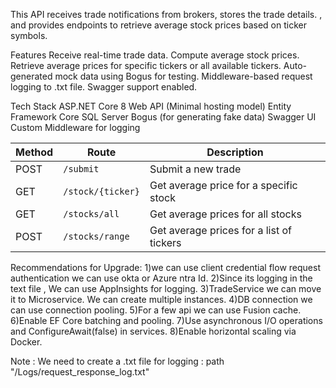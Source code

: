 This API receives trade notifications from brokers, stores the trade details. , and provides endpoints to retrieve average stock prices based on ticker symbols.

Features
Receive real-time trade data.
Compute average stock prices.
Retrieve average prices for specific tickers or all available tickers.
Auto-generated mock data using Bogus for testing.
Middleware-based request logging to .txt file.
Swagger support enabled.

Tech Stack
ASP.NET Core 8 Web API (Minimal hosting model)
Entity Framework Core
SQL Server
Bogus (for generating fake data)
Swagger UI
Custom Middleware for logging

| Method | Route             | Description                              |
| ------ | ----------------- | ---------------------------------------- |
| POST   | `/submit`         | Submit a new trade                       |
| GET    | `/stock/{ticker}` | Get average price for a specific stock   |
| GET    | `/stocks/all`     | Get average prices for all stocks        |
| POST   | `/stocks/range`   | Get average prices for a list of tickers |


Recommendations for Upgrade:
1)we can use client credential flow  request authentication we can use okta  or Azure ntra Id.
2)Since its logging in the text file , We can use AppInsights for logging. 
3)TradeService we can move it to Microservice. We can create multiple instances. 
4)DB connection we can use connection pooling.
5)For a few api we can use Fusion cache.
6)Enable EF Core batching and pooling.
7)Use asynchronous I/O operations and ConfigureAwait(false) in services.
8)Enable horizontal scaling via Docker.


Note : We need to create a .txt file for logging : path "/Logs/request_response_log.txt"

